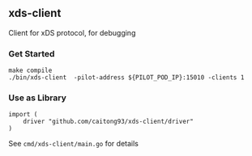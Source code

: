 ## xds-client

Client for xDS protocol, for debugging

### Get Started

```
make compile
./bin/xds-client  -pilot-address ${PILOT_POD_IP}:15010 -clients 1
```

### Use as Library

```
import (
    driver "github.com/caitong93/xds-client/driver"
)
```

See `cmd/xds-client/main.go` for details